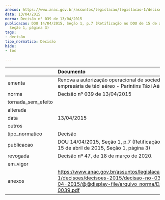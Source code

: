```yaml
---
anexos: https://www.anac.gov.br/assuntos/legislacao/legislacao-1/decisoes/decisoes-2015/decisao-no-039-de-13-04-2015/@@display-file/arquivo_norma/DA2015-0039.pdf
data: 13/04/2015
norma: Decisão nº 039 de 13/04/2015
publicacao: DOU 14/04/2015, Seção 1, p.7 (Retificação no DOU de 15 de abril de 2015,
  Seção 1, página 3)
tags:
- decisão
tipo_normatico: Decisão
hide: 
- toc 
 
---
```


|                    | Documento                                                                                                                                                 |
|:-------------------|:----------------------------------------------------------------------------------------------------------------------------------------------------------|
| ementa             | Renova a autorização operacional de sociedade empresária de táxi aéreo - Parintins Táxi Aéreo Ltda.                                                       |
| norma              | Decisão nº 039 de 13/04/2015                                                                                                                              |
| tornada_sem_efeito |                                                                                                                                                           |
| alterada           |                                                                                                                                                           |
| data               | 13/04/2015                                                                                                                                                |
| outros             |                                                                                                                                                           |
| tipo_normatico     | Decisão                                                                                                                                                   |
| publicacao         | DOU 14/04/2015, Seção 1, p.7 (Retificação no DOU de 15 de abril de 2015, Seção 1, página 3)                                                               |
| revogada           | Decisão nº 47, de 18 de março de 2020.                                                                                                                    |
| em_vigor           |                                                                                                                                                           |
| anexos             | https://www.anac.gov.br/assuntos/legislacao/legislacao-1/decisoes/decisoes-2015/decisao-no-039-de-13-04-2015/@@display-file/arquivo_norma/DA2015-0039.pdf |